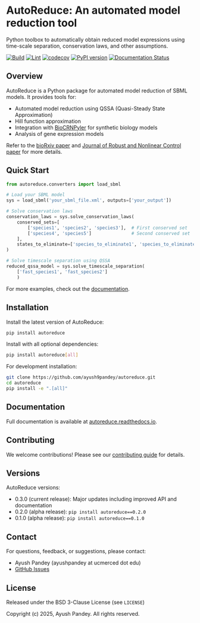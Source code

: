 # AutoReduce: An automated model reduction tool

Python toolbox to automatically obtain reduced model expressions using time-scale separation, conservation laws, and other assumptions.

[![Build](https://github.com/ayush9pandey/autoreduce/actions/workflows/build.yml/badge.svg)](https://github.com/ayush9pandey/autoreduce/actions/workflows/build.yml)
[![Lint](https://github.com/ayush9pandey/autoreduce/actions/workflows/lint.yml/badge.svg)](https://github.com/ayush9pandey/autoreduce/actions/workflows/lint.yml)
[![codecov](https://codecov.io/gh/ayush9pandey/AutoReduce/branch/main/graph/badge.svg)](https://codecov.io/gh/ayush9pandey/AutoReduce)
[![PyPI version](https://badge.fury.io/py/autoreduce.svg)](https://badge.fury.io/py/autoreduce)
[![Documentation Status](https://readthedocs.org/projects/autoreduce/badge/?version=latest)](https://autoreduce.readthedocs.io/en/latest/?badge=latest)

## Overview

AutoReduce is a Python package for automated model reduction of SBML models. It provides tools for:
- Automated model reduction using QSSA (Quasi-Steady State Approximation)
- Hill function approximation
- Integration with [BioCRNPyler](https://biocrnpyler.readthedocs.io/) for synthetic biology models
- Analysis of gene expression models

Refer to the [bioRxiv paper](https://www.biorxiv.org/content/10.1101/2020.02.15.950840v2.full.pdf) and [Journal of Robust and Nonlinear Control paper](https://onlinelibrary.wiley.com/doi/full/10.1002/rnc.6013) for more details.

## Quick Start

```python
from autoreduce.converters import load_sbml

# Load your SBML model
sys = load_sbml('your_sbml_file.xml', outputs=['your_output'])

# Solve conservation laws
conservation_laws = sys.solve_conservation_laws(
    conserved_sets=[
        ['species1', 'species2', 'species3'],  # First conserved set
        ['species4', 'species5']               # Second conserved set
    ],
    states_to_eliminate=['species_to_eliminate1', 'species_to_eliminate2']
)

# Solve timescale separation using QSSA
reduced_qssa_model = sys.solve_timescale_separation(
    ['fast_species1', 'fast_species2']
    )
```

For more examples, check out the [documentation](https://autoreduce.readthedocs.io/en/latest/examples.html).

## Installation

Install the latest version of AutoReduce:

```bash
pip install autoreduce
```

Install with all optional dependencies:

```bash
pip install autoreduce[all]
```

For development installation:

```bash
git clone https://github.com/ayush9pandey/autoreduce.git
cd autoreduce
pip install -e ".[all]"
```

## Documentation

Full documentation is available at [autoreduce.readthedocs.io](https://autoreduce.readthedocs.io/).

## Contributing

We welcome contributions! Please see our [contributing guide](https://autoreduce.readthedocs.io/en/latest/contributing.html) for details.

## Versions

AutoReduce versions:
- 0.3.0 (current release): Major updates including improved API and documentation
- 0.2.0 (alpha release): `pip install autoreduce==0.2.0`
- 0.1.0 (alpha release): `pip install autoreduce==0.1.0`

## Contact

For questions, feedback, or suggestions, please contact:
- Ayush Pandey (ayushpandey at ucmerced dot edu)
- [GitHub Issues](https://github.com/ayush9pandey/autoreduce/issues)

## License

Released under the BSD 3-Clause License (see `LICENSE`)

Copyright (c) 2025, Ayush Pandey. All rights reserved.

